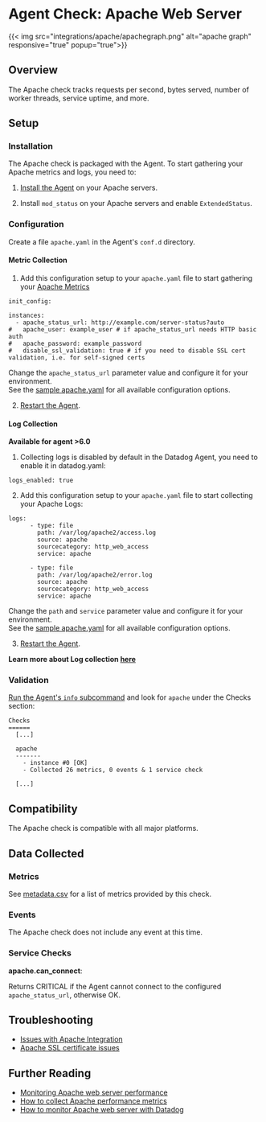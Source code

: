 # Agent Check: Apache Web Server
{{< img src="integrations/apache/apachegraph.png" alt="apache graph" responsive="true" popup="true">}}
## Overview

The Apache check tracks requests per second, bytes served, number of worker threads, service uptime, and more.

## Setup
### Installation

The Apache check is packaged with the Agent. To start gathering your Apache metrics and logs, you need to:

1. [Install the Agent](https://app.datadoghq.com/account/settings#agent) on your Apache servers.

2. Install `mod_status` on your Apache servers and enable `ExtendedStatus`.

### Configuration

Create a file `apache.yaml` in the Agent's `conf.d` directory.

#### Metric Collection

1. Add this configuration setup to your `apache.yaml` file to start gathering your [Apache Metrics](#metrics)
  ```
  init_config:

  instances:
    - apache_status_url: http://example.com/server-status?auto
  #   apache_user: example_user # if apache_status_url needs HTTP basic auth
  #   apache_password: example_password
  #   disable_ssl_validation: true # if you need to disable SSL cert validation, i.e. for self-signed certs
  ```
  Change the `apache_status_url` parameter value and configure it for your environment.  
  See the [sample apache.yaml](https://github.com/DataDog/integrations-core/blob/master/apache/conf.yaml.example) for all available configuration options.

2. [Restart the Agent](https://docs.datadoghq.com/agent/faq/start-stop-restart-the-datadog-agent).

#### Log Collection

**Available for agent >6.0** 

1. Collecting logs is disabled by default in the Datadog Agent, you need to enable it in datadog.yaml:
  ```
  logs_enabled: true
  ```
   
2. Add this configuration setup to your `apache.yaml` file to start collecting your Apache Logs:
  ```
  logs:
        - type: file
          path: /var/log/apache2/access.log
          source: apache
          sourcecategory: http_web_access
          service: apache
           
        - type: file
          path: /var/log/apache2/error.log
          source: apache
          sourcecategory: http_web_access
          service: apache
  ```
  Change the `path` and `service` parameter value and configure it for your environment.  
  See the [sample apache.yaml](https://github.com/DataDog/integrations-core/blob/master/apache/conf.yaml.example) for all available configuration options.

3. [Restart the Agent](https://docs.datadoghq.com/agent/faq/start-stop-restart-the-datadog-agent). 

**Learn more about Log collection [here](https://docs.datadoghq.com/logs)**  

### Validation

[Run the Agent's `info` subcommand](https://docs.datadoghq.com/agent/faq/agent-status-and-information/) and look for `apache` under the Checks section:

```
Checks
======
  [...]

  apache
  -------
    - instance #0 [OK]
    - Collected 26 metrics, 0 events & 1 service check

  [...]
```

## Compatibility

The Apache check is compatible with all major platforms.

## Data Collected
### Metrics

See [metadata.csv](https://github.com/DataDog/integrations-core/blob/master/apache/metadata.csv) for a list of metrics provided by this check.

### Events
The Apache check does not include any event at this time.

### Service Checks

**apache.can_connect**:

Returns CRITICAL if the Agent cannot connect to the configured `apache_status_url`, otherwise OK.

## Troubleshooting

* [Issues with Apache Integration](https://docs.datadoghq.com/integrations/faq/issues-with-apache-integration)
* [Apache SSL certificate issues](https://docs.datadoghq.com/integrations/faq/apache-ssl-certificate-issues)

## Further Reading

* [Monitoring Apache web server performance](https://www.datadoghq.com/blog/monitoring-apache-web-server-performance/)
* [How to collect Apache performance metrics](https://www.datadoghq.com/blog/collect-apache-performance-metrics/)
* [How to monitor Apache web server with Datadog](https://www.datadoghq.com/blog/monitor-apache-web-server-datadog/)
